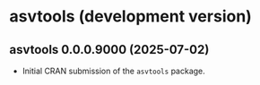 # asvtools (development version)

## asvtools 0.0.0.9000 (2025-07-02)

* Initial CRAN submission of the `asvtools` package.
